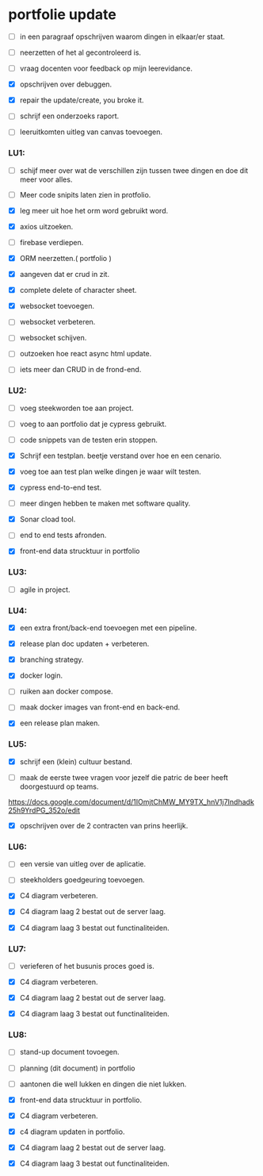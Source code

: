 # portfolie update


- [ ] in een paragraaf opschrijven waarom dingen in elkaar/er staat.

- [ ] neerzetten of het al gecontroleerd is.

- [ ] vraag docenten voor feedback op mijn leerevidance.

- [x] opschrijven over debuggen.

- [x] repair the update/create, you broke it.

- [ ] schrijf een onderzoeks raport.

- [ ] leeruitkomten uitleg van canvas toevoegen.


### LU1:

- [ ] schijf meer over wat de verschillen zijn tussen twee dingen en doe dit meer voor alles.

- [ ] Meer code snipits laten zien in protfolio.

- [x] leg meer uit hoe het orm word gebruikt word.

- [x] axios uitzoeken.

- [ ] firebase verdiepen.

- [x] ORM neerzetten.( portfolio )

- [x] aangeven dat er crud in zit.

- [x] complete delete of character sheet.

- [x] websocket toevoegen.

- [ ] websocket verbeteren.

- [ ] websocket schijven.

- [ ] outzoeken hoe react async html update.

- [ ] iets meer dan CRUD in de frond-end.

### LU2:

- [ ] voeg steekworden toe aan project.

- [ ] voeg to aan portfolio dat je cypress gebruikt.

- [ ] code snippets van de testen erin stoppen.

- [x] Schrijf een testplan. beetje verstand over hoe en een cenario.

- [x] voeg toe aan test plan welke dingen je waar wilt testen.

- [x] cypress end-to-end test.

- [ ] meer dingen hebben te maken met software quality.

- [x] Sonar cload tool.

- [ ] end to end tests afronden.

- [x] front-end data strucktuur in portfolio 

### LU3:

- [ ] agile in project.

### LU4:

- [x] een extra front/back-end toevoegen met een pipeline.

- [x] release plan doc updaten + verbeteren.

- [x] branching strategy.

- [x] docker login.

- [ ] ruiken aan docker compose.

- [ ] maak docker images van front-end en back-end.

- [x] een release plan maken.

### LU5:

- [x] schrijf een (klein) cultuur bestand.

- [ ] maak de eerste twee vragen voor jezelf die patric de beer heeft doorgestuurd op teams.

https://docs.google.com/document/d/1IOmjtChMW_MY9TX_hnV1j7Indhadk25h9YrdPG_352o/edit

- [x] opschrijven over de 2 contracten van prins heerlijk.

### LU6:

- [ ] een versie van uitleg over de aplicatie.

- [ ] steekholders goedgeuring toevoegen.

- [x] C4 diagram verbeteren.

- [x] C4 diagram laag 2 bestat out de server laag.

- [x] C4 diagram laag 3 bestat out functinaliteiden.

### LU7:

- [ ] verieferen of het busunis proces goed is.

- [x] C4 diagram verbeteren.

- [x] C4 diagram laag 2 bestat out de server laag.

- [x] C4 diagram laag 3 bestat out functinaliteiden.

### LU8:

- [ ] stand-up document tovoegen.

- [ ] planning (dit document) in portfolio

- [ ] aantonen die well lukken en dingen die niet lukken.

- [x] front-end data strucktuur in portfolio. 

- [x] C4 diagram verbeteren.

- [x] c4 diagram updaten in portfolio.

- [x] C4 diagram laag 2 bestat out de server laag.

- [x] C4 diagram laag 3 bestat out functinaliteiden.
